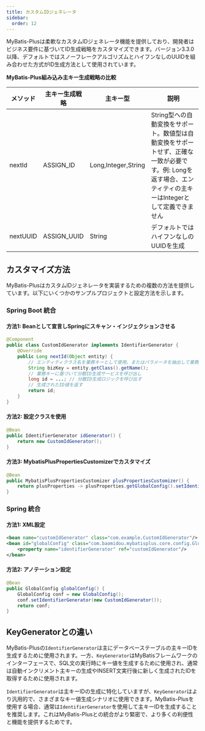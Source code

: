 ```yaml
---
title: カスタムIDジェネレータ
sidebar:
  order: 12
---
```


MyBatis-Plusは柔軟なカスタムIDジェネレータ機能を提供しており、開発者はビジネス要件に基づいてID生成戦略をカスタマイズできます。バージョン3.3.0以降、デフォルトではスノーフレークアルゴリズムとハイフンなしのUUIDを組み合わせた方式がID生成方法として使用されています。

**MyBatis-Plus組み込み主キー生成戦略の比較**

| メソッド   | 主キー生成戦略     | 主キー型            | 説明                                                                                                            |
| ---------- | ------------------ | ------------------- | --------------------------------------------------------------------------------------------------------------- |
| nextId     | ASSIGN_ID          | Long,Integer,String | String型への自動変換をサポート。数値型は自動変換をサポートせず、正確な一致が必要です。例: Longを返す場合、エンティティの主キーはIntegerとして定義できません |
| nextUUID   | ASSIGN_UUID        | String              | デフォルトではハイフンなしのUUIDを生成        |

## カスタマイズ方法

MyBatis-PlusはカスタムIDジェネレータを実装するための複数の方法を提供しています。以下にいくつかのサンプルプロジェクトと設定方法を示します。

### Spring Boot 統合

#### 方法1: Beanとして宣言しSpringにスキャン・インジェクションさせる

```java
@Component
public class CustomIdGenerator implements IdentifierGenerator {
    @Override
    public Long nextId(Object entity) {
        // エンティティクラス名を業務キーとして使用、またはパラメータを抽出して業務キーを生成
        String bizKey = entity.getClass().getName();
        // 業務キーに基づいて分散ID生成サービスを呼び出し
        long id = ...; // 分散ID生成ロジックを呼び出す
        // 生成されたID値を返す
        return id;
    }
}
```

#### 方法2: 設定クラスを使用

```java
@Bean
public IdentifierGenerator idGenerator() {
    return new CustomIdGenerator();
}
```

#### 方法3: MybatisPlusPropertiesCustomizerでカスタマイズ

```java
@Bean
public MybatisPlusPropertiesCustomizer plusPropertiesCustomizer() {
    return plusProperties -> plusProperties.getGlobalConfig().setIdentifierGenerator(new CustomIdGenerator());
}
```

### Spring 統合

#### 方法1: XML設定

```xml
<bean name="customIdGenerator" class="com.example.CustomIdGenerator"/>
<bean id="globalConfig" class="com.baomidou.mybatisplus.core.config.GlobalConfig">
    <property name="identifierGenerator" ref="customIdGenerator"/>
</bean>
```

#### 方法2: アノテーション設定

```java
@Bean
public GlobalConfig globalConfig() {
    GlobalConfig conf = new GlobalConfig();
    conf.setIdentifierGenerator(new CustomIdGenerator());
    return conf;
}
```

## KeyGeneratorとの違い

MyBatis-Plusの`IdentifierGenerator`は主にデータベーステーブルの主キーIDを生成するために使用されます。一方、`KeyGenerator`はMyBatisフレームワークのインターフェースで、SQL文の実行時にキー値を生成するために使用され、通常は自動インクリメント主キーの生成やINSERT文実行後に新しく生成されたIDを取得するために使用されます。

`IdentifierGenerator`は主キーIDの生成に特化していますが、`KeyGenerator`はより汎用的で、さまざまなキー値生成シナリオに使用できます。MyBatis-Plusを使用する場合、通常は`IdentifierGenerator`を使用して主キーIDを生成することを推奨します。これはMyBatis-Plusとの統合がより緊密で、より多くの利便性と機能を提供するためです。
